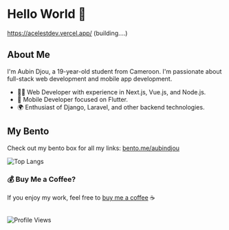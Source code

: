 # Hello World 👋
https://acelestdev.vercel.app/ (building....)

## About Me
I'm Aubin Djou, a 19-year-old student from Cameroon. I'm passionate about full-stack web development and mobile app development.

- 👨‍💻 Web Developer with experience in Next.js, Vue.js, and Node.js.
- 📱 Mobile Developer focused on Flutter.
- 🌍 Enthusiast of Django, Laravel, and other backend technologies.

## My Bento
Check out my bento box for all my links: [bento.me/aubindjou](https://bento.me/aubindjou)

![Top Langs](https://github-readme-stats.vercel.app/api/top-langs/?username=acelest&layout=compact)


### 💰 Buy Me a Coffee?

If you enjoy my work, feel free to [buy me a coffee](https://buymeacoffee.com/acelestcode) ☕
##
 ![Profile Views](https://komarev.com/ghpvc/?username=acelest&color=red)
